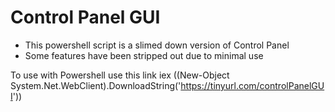 # Control Panel GUI
- This powershell script is a slimed down version of Control Panel
- Some features have been stripped out due to minimal use

To use with Powershell use this link
iex ((New-Object System.Net.WebClient).DownloadString('https://tinyurl.com/controlPanelGUI'))
